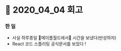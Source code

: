 # :bookmark: 2020_04_04 회고

### 한 일

- 사실 하루종일 :mushroom:메이플월드에서:mushroom: 시간을 보냈다(반성하자)
- React 코드 스플리팅 공식문서를 보았다 !
